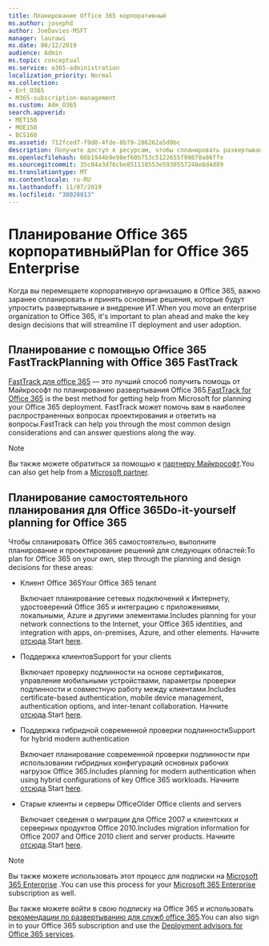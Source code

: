 ```yaml
---
title: Планирование Office 365 корпоративный
ms.author: josephd
author: JoeDavies-MSFT
manager: laurawi
ms.date: 08/12/2019
audience: Admin
ms.topic: conceptual
ms.service: o365-administration
localization_priority: Normal
ms.collection:
- Ent_O365
- M365-subscription-management
ms.custom: Adm_O365
search.appverid:
- MET150
- MOE150
- BCS160
ms.assetid: 712fced7-f9d0-4fde-8b79-286262a5d0bc
description: Получите доступ к ресурсам, чтобы спланировать развертывание Office 365 корпоративный.
ms.openlocfilehash: 66b1944b9e98ef60b753c5122655f99870a86ffe
ms.sourcegitcommit: 35c04a3d76cbe851110553e5930557248e8d4d89
ms.translationtype: MT
ms.contentlocale: ru-RU
ms.lasthandoff: 11/07/2019
ms.locfileid: "38028813"
---
```

# <a name="plan-for-office-365-enterprise"></a><span data-ttu-id="e7a79-103">Планирование Office 365 корпоративный</span><span class="sxs-lookup"><span data-stu-id="e7a79-103">Plan for Office 365 Enterprise</span></span>

<span data-ttu-id="e7a79-104">Когда вы перемещаете корпоративную организацию в Office 365, важно заранее спланировать и принять основные решения, которые будут упростить развертывание и внедрение ИТ.</span><span class="sxs-lookup"><span data-stu-id="e7a79-104">When you move an enterprise organization to Office 365, it's important to plan ahead and make the key design decisions that will streamline IT deployment and user adoption.</span></span> 

## <a name="planning-with-office-365-fasttrack"></a><span data-ttu-id="e7a79-105">Планирование с помощью Office 365 FastTrack</span><span class="sxs-lookup"><span data-stu-id="e7a79-105">Planning with Office 365 FastTrack</span></span>

<span data-ttu-id="e7a79-106">[FastTrack для office 365](https://docs.microsoft.com/fasttrack/O365-fasttrack-benefit-for-office-365) — это лучший способ получить помощь от Майкрософт по планированию развертывания Office 365.</span><span class="sxs-lookup"><span data-stu-id="e7a79-106">[FastTrack for Office 365](https://docs.microsoft.com/fasttrack/O365-fasttrack-benefit-for-office-365) is the best method for getting help from Microsoft for planning your Office 365 deployment.</span></span> <span data-ttu-id="e7a79-107">FastTrack может помочь вам в наиболее распространенных вопросах проектирования и ответить на вопросы.</span><span class="sxs-lookup"><span data-stu-id="e7a79-107">FastTrack can help you through the most common design considerations and can answer questions along the way.</span></span> 

>[!Note]
><span data-ttu-id="e7a79-108">Вы также можете обратиться за помощью к [партнеру Майкрософт](https://www.microsoft.com/solution-providers/home).</span><span class="sxs-lookup"><span data-stu-id="e7a79-108">You can also get help from a [Microsoft partner](https://www.microsoft.com/solution-providers/home).</span></span>
>

## <a name="do-it-yourself-planning-for-office-365"></a><span data-ttu-id="e7a79-109">Планирование самостоятельного планирования для Office 365</span><span class="sxs-lookup"><span data-stu-id="e7a79-109">Do-it-yourself planning for Office 365</span></span>

<span data-ttu-id="e7a79-110">Чтобы спланировать Office 365 самостоятельно, выполните планирование и проектирование решений для следующих областей:</span><span class="sxs-lookup"><span data-stu-id="e7a79-110">To plan for Office 365 on your own, step through the planning and design decisions for these areas:</span></span>

- <span data-ttu-id="e7a79-111">Клиент Office 365</span><span class="sxs-lookup"><span data-stu-id="e7a79-111">Your Office 365 tenant</span></span>

  <span data-ttu-id="e7a79-112">Включает планирование сетевых подключений к Интернету, удостоверений Office 365 и интеграцию с приложениями, локальными, Azure и другими элементами.</span><span class="sxs-lookup"><span data-stu-id="e7a79-112">Includes planning for your network connections to the Internet, your Office 365 identities, and integration with apps, on-premises, Azure, and other elements.</span></span> <span data-ttu-id="e7a79-113">Начните [отсюда](subscriptions-licenses-accounts-and-tenants-for-microsoft-cloud-offerings.md).</span><span class="sxs-lookup"><span data-stu-id="e7a79-113">Start [here](subscriptions-licenses-accounts-and-tenants-for-microsoft-cloud-offerings.md).</span></span>

- <span data-ttu-id="e7a79-114">Поддержка клиентов</span><span class="sxs-lookup"><span data-stu-id="e7a79-114">Support for your clients</span></span>

  <span data-ttu-id="e7a79-115">Включает проверку подлинности на основе сертификатов, управление мобильными устройствами, параметры проверки подлинности и совместную работу между клиентами.</span><span class="sxs-lookup"><span data-stu-id="e7a79-115">Includes certificate-based authentication, mobile device management, authentication options, and inter-tenant collaboration.</span></span> <span data-ttu-id="e7a79-116">Начните [отсюда](office-365-client-support-certificate-based-authentication.md).</span><span class="sxs-lookup"><span data-stu-id="e7a79-116">Start [here](office-365-client-support-certificate-based-authentication.md).</span></span>

- <span data-ttu-id="e7a79-117">Поддержка гибридной современной проверки подлинности</span><span class="sxs-lookup"><span data-stu-id="e7a79-117">Support for hybrid modern authentication</span></span>

  <span data-ttu-id="e7a79-118">Включает планирование современной проверки подлинности при использовании гибридных конфигураций основных рабочих нагрузок Office 365.</span><span class="sxs-lookup"><span data-stu-id="e7a79-118">Includes planning for modern authentication when using hybrid configurations of key Office 365 workloads.</span></span> <span data-ttu-id="e7a79-119">Начните [отсюда](hybrid-modern-auth-overview.md).</span><span class="sxs-lookup"><span data-stu-id="e7a79-119">Start [here](hybrid-modern-auth-overview.md).</span></span>

- <span data-ttu-id="e7a79-120">Старые клиенты и серверы Office</span><span class="sxs-lookup"><span data-stu-id="e7a79-120">Older Office clients and servers</span></span>

  <span data-ttu-id="e7a79-121">Включает сведения о миграции для Office 2007 и клиентских и серверных продуктов Office 2010.</span><span class="sxs-lookup"><span data-stu-id="e7a79-121">Includes migration information for Office 2007 and Office 2010 client and server products.</span></span> <span data-ttu-id="e7a79-122">Начните [отсюда](plan-upgrade-previous-versions-office.md).</span><span class="sxs-lookup"><span data-stu-id="e7a79-122">Start [here](plan-upgrade-previous-versions-office.md).</span></span>

>[!Note]
><span data-ttu-id="e7a79-123">Вы также можете использовать этот процесс для подписки на [Microsoft 365 Enterprise](https://docs.microsoft.com/microsoft-365/enterprise/microsoft-365-overview) .</span><span class="sxs-lookup"><span data-stu-id="e7a79-123">You can use this process for your [Microsoft 365 Enterprise](https://docs.microsoft.com/microsoft-365/enterprise/microsoft-365-overview) subscription as well.</span></span>
>

<span data-ttu-id="e7a79-124">Вы также можете войти в свою подписку на Office 365 и использовать [рекомендации по развертыванию для служб office 365](deployment-advisors-for-office-365.md).</span><span class="sxs-lookup"><span data-stu-id="e7a79-124">You can also sign in to your Office 365 subscription and use the [Deployment advisors for Office 365 services](deployment-advisors-for-office-365.md).</span></span>



<!--

This checklist will help your organization as you plan and prepare for a migration to Office 365. The phases and steps in the checklist are aligned with the guidance provided by the [Onboarding Center](https://go.microsoft.com/fwlink/?LinkId=517115). Feel free to adapt this checklist to your organization's needs.

Most organizations don't need to do anything to prepare for Office 365. It's an application on the web and people are able to use it as soon as they have an account. Other organizations have more locations, security practices, or other requirements that create the need for more planning. For enterprise-level organizations, follow the checklist items below to get started with Office 365.
  
If you want help getting Office 365 set up, [FastTrack](https://fasttrack.microsoft.com/office) is the easiest way to deploy Office 365, you can also sign in and use the [Deployment advisors for Office 365 services](deployment-advisors-for-office-365.md).
  
|**Choose one or more to get started:**||
|:-----|:-----|
| [System requirements for Office](https://products.office.com/office-system-requirements) |- Microsoft Office Professional, Office 365, Office 365 ProPlus, and each Office application for Windows, Mac, iOS, and Android all have specific system requirements. Ensure your hardware and software meet the minimum system requirements.|
|**Most** customers connect their on-premises directory to Office 365. Get a head start on directory preparation by [installing and running IdFix on your network](https://www.microsoft.com/download/details.aspx?id=36832). <br> Use the [AAD Connect advisor](https://aka.ms/aadconnectpwsync) and the [Azure AD Premium set up guide](https://aka.ms/aadpguidance) to get customized set up guidance. <br> |- Automated checks against your directory to [validate people's accounts will properly synchronize](https://support.office.com/article/Prepare-to-provision-users-through-directory-synchronization-to-Office-365-01920974-9e6f-4331-a370-13aea4e82b3e). <br> - Recommends changes to directory objects and offers to automate the changes for you. <br> - [More details on using the IdFix tool](prepare-directory-attributes-for-synch-with-idfix.md). |
|**Read** our [network performance guidance](https://aka.ms/tune) and use our tools to ensure you have the connectivity and performance configuration necessary to provide people with the best experience.  <br> | - Ensure you can connect to Office 365, if you filter or scan outbound traffic, you'll want to understand what [managing Office 365 endpoints](https://support.office.com/article/Managing-Office-365-endpoints-99cab9d4-ef59-4207-9f2b-3728eb46bf9a) means for your organization.  <br>  - [Model and test your network capacity](https://support.office.com/article/Network-and-migration-planning-for-Office-365-f5ee6c33-bcd7-4b0b-b0f8-dc1d9fb8d132) or move to an [Azure ExpressRoute for Office 365](https://support.office.com/article/Azure-ExpressRoute-for-Office-365-6d2534a2-c19c-4a99-be5e-33a0cee5d3bd) circuit for a more predictable experience.   |
|**Use** our [planning checklist](https://support.office.com/article/Deployment-planning-checklist-for-Office-365-5fa4f6ef-35ad-4840-91c1-4834df3df5a0) as a starting place for building your own deployment plan.  <br> | - In-depth overview of possible areas you'll need to plan for with links to reference or how-to information to help you plan. |
|**Use** the [Exchange Server Large Item Script](https://gallery.technet.microsoft.com/Exchange-Server-Large-Item-b9546cc6) to find mail items that may be too large to migrate.  <br> | - Uses Exchange Web Services to impersonate, access, scan the mailbox for file sizes you specify, and dumps the results in a CSV file. Read the [detailed instructions on how to use the script](https://blogs.technet.com/b/mikehall/archive/2013/06/27/large-mail-item-script.aspx). |
|**Take** advantage of [Microsoft deployment experts](https://go.microsoft.com/fwlink/?LinkId=517115) who can help you from planning to helping everyone start using the new services and applications.  <br> Use the [Deployment wizards for Office 365 services](https://support.office.com/article/Deployment-wizards-for-Office-365-services-165f46e8-3533-4d76-be57-97f81ebd40f2) to get customized set up guidance.  <br> | - The Onboarding center works directly with customers and with partner organizations. Give them a call today. |
|**Use** the [templates and resources in the Office 365 success center](https://www.microsoft.com/fasttrack/resources) to share your deployment and onboarding plans with the people in your organization.  <br> | - Communication with everyone before, during, and after the transition to Office 365 is critical.  <br> - Use our templates, guides, and handouts to improve your communications. |
|**Read** the article [Office 365 Network Connectivity Principles](https://aka.ms/o365networkingprinciples) to understand the connectivity principles for securely managing Office 365 traffic and getting the best possible performance.  <br> | - This article will help you understand the most recent guidance for securely optimizing Office 365 network connectivity. |
   
Want more resources to help you integrate Office 365 with your broader cloud strategy? Here are the [Microsoft cloud IT architecture resources](https://docs.microsoft.com/office365/enterprise/microsoft-cloud-it-architecture-resources).
  
## Want to talk with support?

We're here to help, [contact support](https://support.office.com/article/32a17ca7-6fa0-4870-8a8d-e25ba4ccfd4b) for business products.


--> 